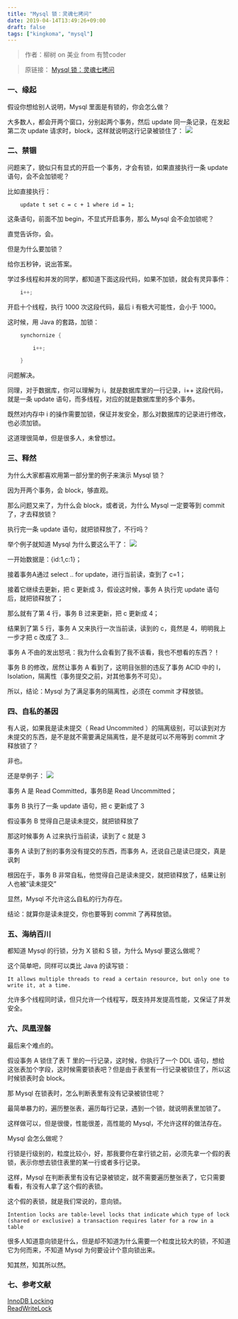 ```yaml
---
title: "Mysql 锁：灵魂七拷问"
date: 2019-04-14T13:49:26+09:00
draft: false
tags: ["kingkoma", "mysql"]
---
```


> 作者：柳树 on 美业 from 有赞coder

> 原链接： [Mysql 锁：灵魂七拷问](https://mp.weixin.qq.com/s/R7gN-dVA4LrVi5zy2LvG_Q)

### 一、缘起

假设你想给别人说明，Mysql 里面是有锁的，你会怎么做？

大多数人，都会开两个窗口，分别起两个事务，然后 update 同一条记录，在发起第二次 update 请求时，block，这样就说明这行记录被锁住了：
![](https://mmbiz.qpic.cn/mmbiz_png/PfMGv3PxR7icSKQQqXlJcokhOnL03GktP5TvkibJsc1eQCia2y2YzDAvGrEI5Ipco1hNAHyeUJPibGwjsI3zAt4BUg/640?wx_fmt=png&wxfrom=5&wx_lazy=1&wx_co=1)

### 二、禁锢

问题来了，貌似只有显式的开启一个事务，才会有锁，如果直接执行一条 update 语句，会不会加锁呢？

比如直接执行：
``` mysql
    update t set c = c + 1 where id = 1;
```

这条语句，前面不加 begin，不显式开启事务，那么 Mysql 会不会加锁呢？

直觉告诉你，会。

但是为什么要加锁？

给你五秒钟，说出答案。


学过多线程和并发的同学，都知道下面这段代码，如果不加锁，就会有灵异事件：
``` java
    i++;
```
开启十个线程，执行 1000 次这段代码，最后 i 有极大可能性，会小于 1000。

这时候，用 Java 的套路，加锁：
``` java
    synchornize {

        i++;

    }
```
问题解决。

同理，对于数据库，你可以理解为 i，就是数据库里的一行记录，i++ 这段代码，就是一条 update 语句，而多线程，对应的就是数据库里的多个事务。

既然对内存中 i 的操作需要加锁，保证并发安全，那么对数据库的记录进行修改，也必须加锁。

这道理很简单，但是很多人，未曾想过。
### 三、释然

为什么大家都喜欢用第一部分里的例子来演示 Mysql 锁？

因为开两个事务，会 block，够直观。

那么问题又来了，为什么会 block，或者说，为什么 Mysql 一定要等到 commit 了，才去释放锁？

执行完一条 update 语句，就把锁释放了，不行吗？

举个例子就知道 Mysql 为什么要这么干了：
![](https://mmbiz.qpic.cn/mmbiz_png/PfMGv3PxR7icSKQQqXlJcokhOnL03GktPhxia8JJdzh8OAerrZvFrEG8IIe05Z974KxkmARXiaiaGibPmuDgsoPRcjg/640?wx_fmt=png&wxfrom=5&wx_lazy=1&wx_co=1)

一开始数据是：{id:1,c:1}；

接着事务A通过 select .. for update，进行当前读，查到了 c=1；

接着它继续去更新，把 c 更新成 3，假设这时候，事务 A 执行完 update 语句后，就把锁释放了；

那么就有了第 4 行，事务 B 过来更新，把 c 更新成 4；

结果到了第 5 行，事务 A 又来执行一次当前读，读到的 c，竟然是 4，明明我上一步才把 c 改成了 3...

事务 A 不由的发出怒吼：我为什么会看到了我不该看，我也不想看的东西？！

事务 B 的修改，居然让事务 A 看到了，这明目张胆的违反了事务 ACID 中的 I，Isolation，隔离性（事务提交之前，对其他事务不可见）。

所以，结论：Mysql 为了满足事务的隔离性，必须在 commit 才释放锁。
### 四、自私的基因

有人说，如果我是读未提交（ Read Uncommited ）的隔离级别，可以读到对方未提交的东西，是不是就不需要满足隔离性，是不是就可以不用等到 commit 才释放锁了？

非也。

还是举例子：
![](https://mmbiz.qpic.cn/mmbiz_png/PfMGv3PxR7icSKQQqXlJcokhOnL03GktPqf88qicW084hLxEYPNkW2a3lvdvXnqdibaLzEqlKX6uzBj4dcBnTtVRA/640?wx_fmt=png&wxfrom=5&wx_lazy=1&wx_co=1)

事务 A 是 Read Committed，事务B是 Read Uncommitted；

事务 B 执行了一条 update 语句，把 c 更新成了 3

假设事务 B 觉得自己是读未提交，就把锁释放了

那这时候事务 A 过来执行当前读，读到了 c 就是 3

事务 A 读到了别的事务没有提交的东西，而事务 A，还说自己是读已提交，真是讽刺

根因在于，事务 B 非常自私，他觉得自己是读未提交，就把锁释放了，结果让别人也被“读未提交”

显然，Mysql 不允许这么自私的行为存在。

结论：就算你是读未提交，你也要等到 commit 了再释放锁。
### 五、海纳百川

都知道 Mysql 的行锁，分为 X 锁和 S 锁，为什么 Mysql 要这么做呢？

这个简单吧，同样可以类比 Java 的读写锁：

    It allows multiple threads to read a certain resource, but only one to write it, at a time.

允许多个线程同时读，但只允许一个线程写，既支持并发提高性能，又保证了并发安全。
### 六、凤凰涅磐

最后来个难点的。

假设事务 A 锁住了表 T 里的一行记录，这时候，你执行了一个 DDL 语句，想给这张表加个字段，这时候需要锁表吧？但是由于表里有一行记录被锁住了，所以这时候锁表时会 block。

那 Mysql 在锁表时，怎么判断表里有没有记录被锁住呢？

最简单暴力的，遍历整张表，遍历每行记录，遇到一个锁，就说明表里加锁了。

这样做可以，但是很傻，性能很差，高性能的 Mysql，不允许这样的做法存在。

Mysql 会怎么做呢？

行锁是行级别的，粒度比较小，好，那我要你在拿行锁之前，必须先拿一个假的表锁，表示你想去锁住表里的某一行或者多行记录。

这样，Mysql 在判断表里有没有记录被锁定，就不需要遍历整张表了，它只需要看看，有没有人拿了这个假的表锁。

这个假的表锁，就是我们常说的，意向锁。

    Intention locks are table-level locks that indicate which type of lock (shared or exclusive) a transaction requires later for a row in a table

很多人知道意向锁是什么，但是却不知道为什么需要一个粒度比较大的锁，不知道它为何而来，不知道 Mysql 为何要设计个意向锁出来。

知其然，知其所以然。
### 七、参考文献

[InnoDB Locking](https://dev.mysql.com/doc/refman/8.0/en/innodb-locking.html) </br>
[ReadWriteLock](http://tutorials.jenkov.com/java-util-concurrent/readwritelock.html)
    



